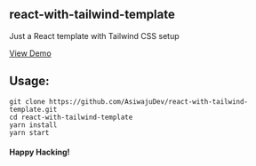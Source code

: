 ## react-with-tailwind-template

Just a React template with Tailwind CSS setup

[View Demo](https://github.com/AsiwajuDev/react-with-tailwind-template.git/)

## Usage:

```
git clone https://github.com/AsiwajuDev/react-with-tailwind-template.git
cd react-with-tailwind-template
yarn install
yarn start
```

#### Happy Hacking!
